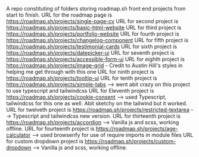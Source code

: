 A repo constituting of folders storing roadmap.sh front end projects from start to finish.
URL for the roadmap page is https://roadmap.sh/projects/single-page-cv
URL for second project is https://roadmap.sh/projects/basic-html-website
URL for third project is https://roadmap.sh/projects/portfolio-website
URL for fourth project is https://roadmap.sh/projects/changelog-component
URL for fifth project is https://roadmap.sh/projects/testimonial-cards
URL for sixth project is https://roadmap.sh/projects/datepicker-ui
URL for seventh project is https://roadmap.sh/projects/accessible-form-ui
URL for eighth project is https://roadmap.sh/projects/image-grid - Credit to Austin Hill's styles in helping me get through with this one
URL for ninth project is https://roadmap.sh/projects/tooltip-ui
URL for tenth project is https://roadmap.sh/projects/simple-tabs --> went abit crazy on this project to use typescript and tailwindcss
URL for Eleventh project is https://roadmap.sh/projects/cookie-consent --> used Typescript, tailwindcss  for this one as well. Abit sketchy on the tailwind but it worked.
URL for twelveth project is https://roadmap.sh/projects/restricted-textarea --> Typescript and tailwindcss new version.
URL for thirteenth project is https://roadmap.sh/projects/accordion --> Vanilla js and scss, working offline.
URL for fourteenth project is https://roadmap.sh/projects/age-calculator --> used browserify for use of require imports in module files
URL for custom dropdown project is https://roadmap.sh/projects/custom-dropdown --> Vanilla js and scss, working offline.

